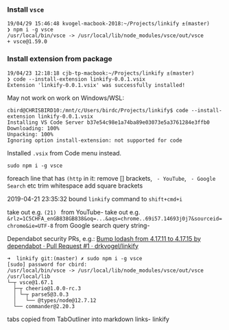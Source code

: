

### Install `vsce`
```
19/04/29 15:46:48 kvogel-macbook-2018:~/Projects/linkify ±(master)
❯ npm i -g vsce
/usr/local/bin/vsce -> /usr/local/lib/node_modules/vsce/out/vsce
+ vsce@1.59.0
```

### Install extension from package
```
19/04/23 12:18:18 cjb-tp-macbook:~/Projects/linkify ±(master)
❯ code --install-extension linkify-0.0.1.vsix
Extension 'linkify-0.0.1.vsix' was successfully installed!
```
May not work on  work on Windows/WSL:
```
cbird@CHRISBIRD10:/mnt/c/Users/birdc/Projects/linkify$ code --install-extension linkify-0.0.1.vsix
Installing VS Code Server b37e54c98e1a74ba89e03073e5a3761284e3ffb0
Downloading: 100%
Unpacking: 100%
Ignoring option install-extension: not supported for code
```
Installed `.vsix` from Code menu instead.

`sudo npm i -g vsce`

foreach line that has `(http` in it:
  remove [] brackets, ` - YouTube`, ` - Google Search` etc
  trim whitespace
  add square brackets

2019-04-21 23:35:32
bound `linkify` command to `shift+cmd+i`

take out e.g. `(21) ` from YouTube-
take out e.g. `&rlz=1C5CHFA_enGB838GB838&oq=...&aqs=chrome..69i57.14693j0j7&sourceid=chrome&ie=UTF-8` from Google search query string-

Dependabot security PRs, e.g.:
[Bump lodash from 4.17.11 to 4.17.15 by dependabot · Pull Request #1 · drkvogel/linkify ](https://github.com/drkvogel/linkify/pull/1)

```
➜  linkify git:(master) ✗ sudo npm i -g vsce
[sudo] password for cbird:
/usr/local/bin/vsce -> /usr/local/lib/node_modules/vsce/out/vsce
/usr/local/lib
└─┬ vsce@1.67.1
  ├─┬ cheerio@1.0.0-rc.3
  │ └─┬ parse5@3.0.3
  │   └── @types/node@12.7.12
  └── commander@2.20.3
```

tabs copied from TabOutliner into markdown links- linkify
